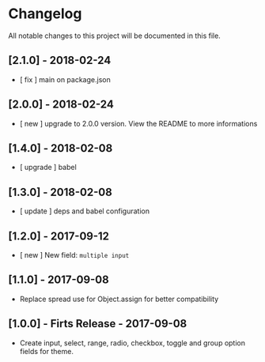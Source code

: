 # Changelog

All notable changes to this project will be documented in this file.

## [2.1.0] - 2018-02-24
- [ fix ] main on package.json

## [2.0.0] - 2018-02-24
- [ new ] upgrade to 2.0.0 version. View the README to more informations

## [1.4.0] - 2018-02-08

- [ upgrade ] babel

## [1.3.0] - 2018-02-08

+ [ update ] deps and babel configuration

## [1.2.0] - 2017-09-12

+ [ new ] New field: `multiple input`

## [1.1.0] - 2017-09-08

+ Replace spread use for Object.assign for better compatibility

## [1.0.0] - Firts Release - 2017-09-08

+ Create input, select, range, radio, checkbox, toggle and group option fields for theme.
